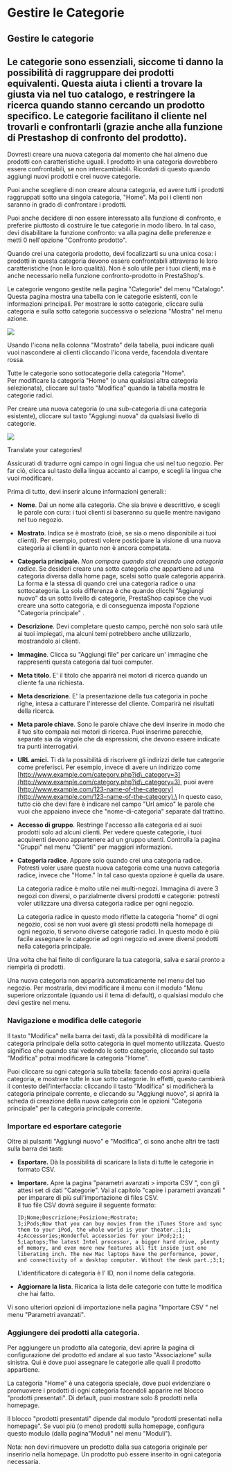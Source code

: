 # Gestire le Categorie

## Gestire le categorie <a href="#gestirelecategorie-gestirelecategorie" id="gestirelecategorie-gestirelecategorie"></a>

## Le categorie sono essenziali, siccome ti danno la possibilità di raggruppare dei prodotti equivalenti. Questa aiuta i clienti a trovare la giusta via nel tuo catalogo, e restringere la ricerca quando stanno cercando un prodotto specifico. Le categorie facilitano il cliente nel trovarli e confrontarli (grazie anche alla funzione di Prestashop di confronto del prodotto). <a href="#gestirelecategorie-lecategoriesonoessenziali-siccometidannolapossibilitadiraggrupparedeiprodottiequi" id="gestirelecategorie-lecategoriesonoessenziali-siccometidannolapossibilitadiraggrupparedeiprodottiequi"></a>

Dovresti creare una nuova categoria dal momento che hai almeno due prodotti con caratteristiche uguali. I prodotto in una categoria dovrebbero essere confrontabili, se non intercambiabili. Ricordati di questo quando aggiungi nuovi prodotti e crei nuove categorie.

Puoi anche scegliere di non creare alcuna categoria, ed avere tutti i prodotti raggruppati sotto una singola categoria, "Home". Ma poi i clienti non saranno in grado di confrontare i prodotti.

Puoi anche decidere di non essere interessato alla funzione di confronto, e preferire piuttosto di costruire le tue categorie in modo libero. In tal caso, devi disabilitare la funzione confronto: va alla pagina delle preferenze e metti 0 nell'opzione "Confronto prodotto".

Quando crei una categoria prodotto, devi focalizzarti su una unica cosa: i prodotti in questa categoria devono essere confrontabili attraverso le loro caratteristiche (non le loro qualità). Non è solo utile per i tuoi clienti, ma è anche necessario nella funzione confronto-prodotto in PrestaShop's.

Le categorie vengono gestite nella pagina "Categorie" del menu "Catalogo". Questa pagina mostra una tabella con le categorie esistenti, con le informazioni principali. Per mostrare le sotto categorie, cliccare sulla categoria e sulla sotto categoria successiva o seleziona "Mostra" nel menu azione.

![](../../../.gitbook/assets/50397198.png)

Usando l'icona nella colonna "Mostrato" della tabella, puoi indicare quali vuoi nascondere ai clienti cliccando l'icona verde, facendola diventare rossa.

Tutte le categorie sono sottocategorie della categoria "Home".\
Per modificare la categoria  "Home"  (o una qualsiasi altra categoria selezionata), cliccare sul tasto "Modifica" quando la tabella mostra le categorie radici.

Per creare una nuova categoria (o una sub-categoria di una categoria esistente), cliccare sul tasto "Aggiungi nuova" da qualsiasi livello di categorie.

![](../../../.gitbook/assets/50397197.png)

Translate your categories!

Assicurati di tradurre ogni campo in ogni lingua che usi nel tuo negozio. Per far ciò, clicca sul tasto della lingua accanto al campo, e scegli la lingua che vuoi modificare.

Prima di tutto, devi inserir alcune informazioni generali::

* **Nome**. Dai un nome alla categoria. Che sia breve e descrittivo, e scegli le parole con cura: i tuoi clienti si baseranno su quelle mentre navigano nel tuo negozio.
* **Mostrato**. Indica se è mostrato (cioè, se sia o meno disponibile ai tuoi clienti). Per esempio, potresti volere posticipare la visione di una nuova categoria ai clienti in quanto non è ancora competata.
* **Categoria principale.**  _Non compare quando stai creando una categoria radice._  Se desideri creare una sotto categoria che appartiene ad una categoria diversa dalla home page, scelsi sotto quale categoria apparirà. La forma è la stessa di quando crei una categoria radice o una sottocategoria. La sola differenza è che quando clicchi "Aggiungi nuovo" da un sotto livello di categorie,  PrestaShop capisce che vuoi creare una sotto categoria, e di conseguenza imposta l'opzione "Categoria principale" .
* **Descrizione**. Devi completare questo campo, perchè non solo sarà utile ai tuoi impiegati, ma alcuni temi potrebbero anche utilizzarlo, mostrandolo ai clienti.
* **Immagine**. Clicca su "Aggiungi file" per caricare un' immagine che rappresenti questa categoria dal tuoi computer.
* **Meta titolo**. E' il titolo che apparirà nei motori di ricerca quando un cliente fa una richiesta.
* **Meta descrizione**. E' la presentazione della tua categoria in poche righe, intesa a catturare l'interesse del cliente. Comparirà nei risultati della ricerca.
* **Meta parole chiave**. Sono le parole chiave che devi inserire in modo che il tuo sito compaia nei motori di ricerca. Puoi inserirne parecchie, separate sia da virgole che da espressioni, che devono essere indicate tra punti interrogativi.
* **URL amici.** Ti dà la possibilità di riscrivere gli indirizzi delle tue categorie come preferisci. Per esempio, invece di avere un indirizzo come [http://www.example.com/category.php?id\_category=3](http://www.example.com/category.php?id\_category=3), puoi avere [http://www.example.com/123-name-of-the-category](http://www.example.com/123-name-of-the-category).\
  &#x20;In questo caso, tutto ciò che devi fare è indicare nel campo "Url amico" le parole che vuoi che appaiano invece che "nome-di-categoria" separate dal trattino.
* **Accesso di gruppo**. Restringe l'accesso alla categoria ed ai suoi prodotti solo ad alcuni clienti. Per vedere queste categorie, i tuoi acquirenti devono appartenere ad un gruppo utenti. Controlla la pagina "Gruppi" nel menu "Clienti" per maggiori informazioni.
*   **Categoria radice**. Appare solo quando crei una categoria radice.  Potresti voler usare questa nuova categoria come una nuova categoria radice, invece che "Home." In tal caso questa opzione è quella da usare.

    La categoria radice è molto utile nei multi-negozi. Immagina di avere 3 negozi con diversi, o parzialmente diversi prodotti e categorie: potresti voler utilizzare una diversa categoria radice per ogni negozio.

    La categoria radice in questo modo riflette la categoria "home" di ogni negozio, così se non vuoi avere gli stessi prodotti nella homepage di ogni negozio, ti servono diverse categorie radici. In questo modo è più facile assegnare le categorie ad ogni negozio ed avere diversi prodotti nella categoria principale.

Una volta che hai finito di configurare la tua categoria, salva e sarai pronto a riempirla di prodotti.

Una nuova categoria non apparirà automaticamente nel menu del tuo negozio. Per mostrarla, devi modificare il menu con il modulo "Menu superiore orizzontale (quando usi il tema di default), o qualsiasi modulo che devi gestire nel menu.

### Navigazione e modifica delle categorie <a href="#gestirelecategorie-navigazioneemodificadellecategorie" id="gestirelecategorie-navigazioneemodificadellecategorie"></a>

Il tasto "Modifica" nella barra dei tasti, dà la possibilità di modificare la categoria principale della sotto categoria in quel momento utilizzata. Questo significa che quando stai vedendo le sotto categorie, cliccando sul tasto "Modifica" potrai modificare la categoria  "Home".

Puoi cliccare su ogni categoria sulla tabella: facendo così aprirai quella categoria, e mostrare tutte le sue sotto categorie. In effetti, questo cambierà il contesto dell'interfaccia: cliccando il tasto "Modifica" si modificherà la categoria principale corrente, e cliccando su "Aggiungi nuovo", si aprirà la scheda di creazione della nuova categoria con le opzioni "Categoria principale" per la categoria principale corrente.

### Importare ed esportare categorie <a href="#gestirelecategorie-importareedesportarecategorie" id="gestirelecategorie-importareedesportarecategorie"></a>

Oltre ai pulsanti "Aggiungi nuovo" e "Modifica", ci sono anche altri tre tasti sulla barra dei tasti:

* **Esportare.** Dà la possibilità di scaricare la lista di tutte le categorie in formato CSV.
*   **Importare.** Apre la pagina  "parametri avanzati > importa CSV ", con gli attesi set di dati "Categorie". Vai al capitolo "capire i parametri avanzati " per imparare di più sull'importazione di files CSV.\
    Il tuo file CSV dovrà seguire il seguente formato:

    ```
    ID;Nome;Descrizione;Posizione;Mostrato;
    3;iPods;Now that you can buy movies from the iTunes Store and sync them to your iPod, the whole world is your theater.;1;1;
    4;Accessories;Wonderful accessories for your iPod;2;1;
    5;Laptops;The latest Intel processor, a bigger hard drive, plenty of memory, and even more new features all fit inside just one liberating inch. The new Mac laptops have the performance, power, and connectivity of a desktop computer. Without the desk part.;3;1;
    ```

    L'identificatore di categoria è l' ID, non il nome della categoria.
* **Aggiornare la lista**. Ricarica la lista delle categorie con tutte le modifica che hai fatto.

Vi sono ulteriori opzioni di importazione nella pagina  "Importare CSV " nel menu  "Parametri avanzati".

### Aggiungere dei prodotti alla categoria. <a href="#gestirelecategorie-aggiungeredeiprodottiallacategoria." id="gestirelecategorie-aggiungeredeiprodottiallacategoria."></a>

Per aggiungere un prodotto alla categoria, devi aprire la pagina di configurazione del prodotto ed andare al suo tasto "Associazione" sulla sinistra. Qui è dove puoi assegnare le categorie alle quali il prodotto  appartiene.&#x20;

La categoria "Home" è una categoria speciale, dove puoi evidenziare o promuovere i prodotti di ogni categoria facendoli apparire nel blocco "prodotti presentati". Di default, puoi mostrare solo 8 prodotti nella homepage.

Il blocco "prodotti presentati" dipende dal modulo "prodotti presentati nella homepage". Se vuoi più (o meno) prodotti sulla homepage, configura questo modulo (dalla pagina"Moduli" nel menu "Moduli").

Nota: non devi rimuovere un prodotto dalla sua categoria originale per inserirlo nella homepage. Un prodotto può essere inserito in ogni categoria necessaria.
